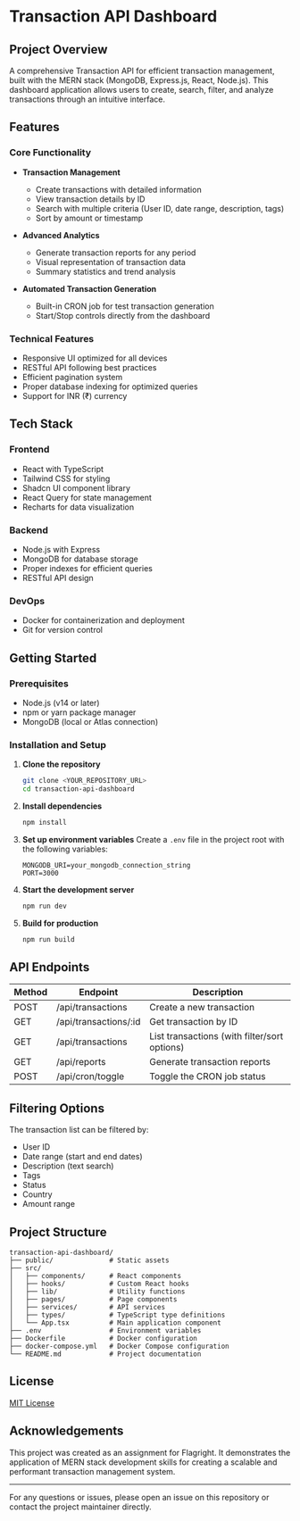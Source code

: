 # Transaction API Dashboard


## Project Overview

A comprehensive Transaction API for efficient transaction management, built with the MERN stack (MongoDB, Express.js, React, Node.js). This dashboard application allows users to create, search, filter, and analyze transactions through an intuitive interface.

## Features

### Core Functionality
- **Transaction Management**
  - Create transactions with detailed information
  - View transaction details by ID
  - Search with multiple criteria (User ID, date range, description, tags)
  - Sort by amount or timestamp

- **Advanced Analytics**
  - Generate transaction reports for any period
  - Visual representation of transaction data
  - Summary statistics and trend analysis

- **Automated Transaction Generation**
  - Built-in CRON job for test transaction generation
  - Start/Stop controls directly from the dashboard

### Technical Features
- Responsive UI optimized for all devices
- RESTful API following best practices
- Efficient pagination system
- Proper database indexing for optimized queries
- Support for INR (₹) currency

## Tech Stack

### Frontend
- React with TypeScript
- Tailwind CSS for styling
- Shadcn UI component library
- React Query for state management
- Recharts for data visualization

### Backend
- Node.js with Express
- MongoDB for database storage
- Proper indexes for efficient queries
- RESTful API design

### DevOps
- Docker for containerization and deployment
- Git for version control

## Getting Started

### Prerequisites
- Node.js (v14 or later)
- npm or yarn package manager
- MongoDB (local or Atlas connection)

### Installation and Setup

1. **Clone the repository**
   ```bash
   git clone <YOUR_REPOSITORY_URL>
   cd transaction-api-dashboard
   ```

2. **Install dependencies**
   ```bash
   npm install
   ```

3. **Set up environment variables**
   Create a `.env` file in the project root with the following variables:
   ```
   MONGODB_URI=your_mongodb_connection_string
   PORT=3000
   ```

4. **Start the development server**
   ```bash
   npm run dev
   ```

5. **Build for production**
   ```bash
   npm run build
   ```

## API Endpoints

| Method | Endpoint | Description |
|--------|----------|-------------|
| POST | /api/transactions | Create a new transaction |
| GET | /api/transactions/:id | Get transaction by ID |
| GET | /api/transactions | List transactions (with filter/sort options) |
| GET | /api/reports | Generate transaction reports |
| POST | /api/cron/toggle | Toggle the CRON job status |

## Filtering Options

The transaction list can be filtered by:
- User ID
- Date range (start and end dates)
- Description (text search)
- Tags
- Status
- Country
- Amount range

## Project Structure

```
transaction-api-dashboard/
├── public/              # Static assets
├── src/
│   ├── components/      # React components
│   ├── hooks/           # Custom React hooks
│   ├── lib/             # Utility functions
│   ├── pages/           # Page components
│   ├── services/        # API services
│   ├── types/           # TypeScript type definitions
│   └── App.tsx          # Main application component
├── .env                 # Environment variables
├── Dockerfile           # Docker configuration
├── docker-compose.yml   # Docker Compose configuration
└── README.md            # Project documentation
```

## License

[MIT License](LICENSE)

## Acknowledgements

This project was created as an assignment for Flagright. It demonstrates the application of MERN stack development skills for creating a scalable and performant transaction management system.

---

For any questions or issues, please open an issue on this repository or contact the project maintainer directly.
